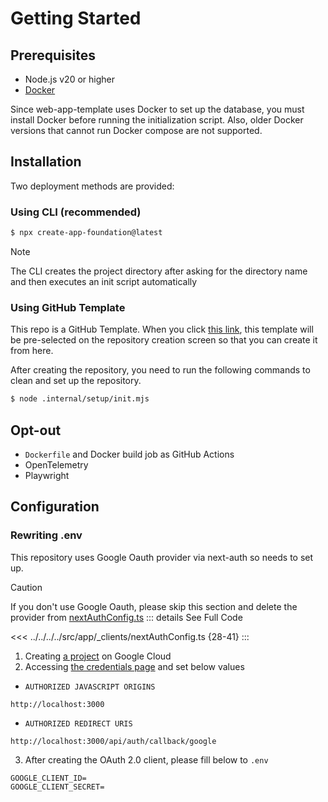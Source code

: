 # Getting Started

## Prerequisites

- Node.js v20 or higher
- [Docker](https://docs.docker.com/engine/install/)

Since web-app-template uses Docker to set up the database, you must install Docker before running the initialization script. Also, older Docker versions that cannot run Docker compose are not supported.

## Installation

Two deployment methods are provided:

### Using CLI (recommended)

```sh
$ npx create-app-foundation@latest
```

> [!NOTE]
> The CLI creates the project directory after asking for the directory name and then executes an init script automatically

### Using GitHub Template

This repo is a GitHub Template. When you click [this link](https://github.com/new?template_owner=hiroppy&template_name=web-app-template), this template will be pre-selected on the repository creation screen so that you can create it from here.

After creating the repository, you need to run the following commands to clean and set up the repository.

```sh
$ node .internal/setup/init.mjs
```

## Opt-out

- `Dockerfile` and Docker build job as GitHub Actions
- OpenTelemetry
- Playwright

## Configuration

### Rewriting .env

This repository uses Google Oauth provider via next-auth so needs to set up.

> [!CAUTION]
> If you don't use Google Oauth, please skip this section and delete the provider from [nextAuthConfig.ts](https://github.com/hiroppy/web-app-template/blob/main/src/app/_clients/nextAuthConfig.ts)
> ::: details See Full Code
>
> <!-- prettier-ignore -->
> <<< ../../../../src/app/_clients/nextAuthConfig.ts {28-41}
> :::

1. Creating [a project](https://console.cloud.google.com/projectcreate) on Google Cloud
2. Accessing [the credentials page](https://console.cloud.google.com/apis/credentials) and set below values

- `AUTHORIZED JAVASCRIPT ORIGINS`

```
http://localhost:3000
```

- `AUTHORIZED REDIRECT URIS`

```
http://localhost:3000/api/auth/callback/google
```

3. After creating the OAuth 2.0 client, please fill below to `.env`

```
GOOGLE_CLIENT_ID=
GOOGLE_CLIENT_SECRET=
```
